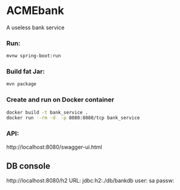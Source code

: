 # ACMEbank
A useless bank service
### Run:
```sh
mvnw spring-boot:run
```

### Build fat Jar:
```sh
mvn package
```

### Create and run on Docker container
```sh
docker build -t bank_service .
docker run --rm -d  -p 8080:8080/tcp bank_service
```

### API:
http://localhost:8080/swagger-ui.html

## DB console
http://localhost:8080/h2
URL: jdbc:h2:./db/bankdb
user: sa
passw: 
